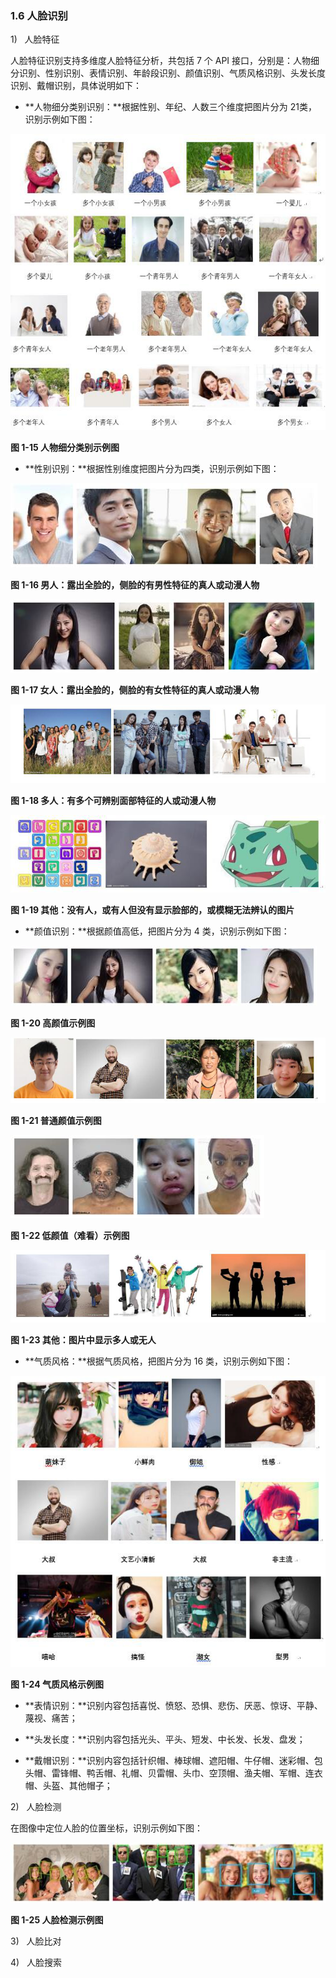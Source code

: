 ### 1.6 人脸识别

1)   人脸特征

人脸特征识别支持多维度人脸特征分析，共包括 7 个 API 接口，分别是：人物细分识别、性别识别、表情识别、年龄段识别、颜值识别、气质风格识别、头发长度识别、戴帽识别，具体说明如下：

*  **人物细分类别识别：**根据性别、年纪、人数三个维度把图片分为 21类，识别示例如下图：

![img](../../../assets/img/business/clip_image031.png)

**图 1-15 人物细分类别示例图**

*  **性别识别：**根据性别维度把图片分为四类，识别示例如下图：

![img](../../../assets/img/business/clip_image033.jpg)

**图 1-16 男人：露出全脸的，侧脸的有男性特征的真人或动漫人物**

![img](../../../assets/img/business/clip_image035.jpg)

**图 1-17 女人：露出全脸的，侧脸的有女性特征的真人或动漫人物**

![img](../../../assets/img/business/clip_image037.png)

**图 1-18 多人：有多个可辨别面部特征的人或动漫人物**

![img](../../../assets/img/business/clip_image039.png)

**图 1-19 其他：没有人，或有人但没有显示脸部的，或模糊无法辨认的图片**

*  **颜值识别：**根据颜值高低，把图片分为 4 类，识别示例如下图：

![img](../../../assets/img/business/clip_image041.jpg)

**图 1-20 高颜值示例图**

![img](../../../assets/img/business/clip_image043.png)

**图 1-21 普通颜值示例图**

![img](../../../assets/img/business/clip_image045.jpg)

**图 1-22 低颜值（难看）示例图**

![img](../../../assets/img/business/clip_image047.png)

**图 1-23 其他：图片中显示多人或无人**

*  **气质风格：**根据气质风格，把图片分为 16 类，识别示例如下图：

![img](../../../assets/img/business/clip_image049.png)

**图 1-24 气质风格示例图**

*  **表情识别：**识别内容包括喜悦、愤怒、恐惧、悲伤、厌恶、惊讶、平静、蔑视、痛苦；

*  **头发长度：**识别内容包括光头、平头、短发、中长发、长发、盘发；

*  **戴帽识别：**识别内容包括针织帽、棒球帽、遮阳帽、牛仔帽、迷彩帽、包头帽、雷锋帽、鸭舌帽、礼帽、贝雷帽、头巾、空顶帽、渔夫帽、军帽、连衣帽、头盔、其他帽子；

2)   人脸检测

在图像中定位人脸的位置坐标，识别示例如下图：

![img](../../../assets/img/business/clip_image053.jpg)

**图 1-25 人脸检测示例图**

3)   人脸比对

4)   人脸搜索